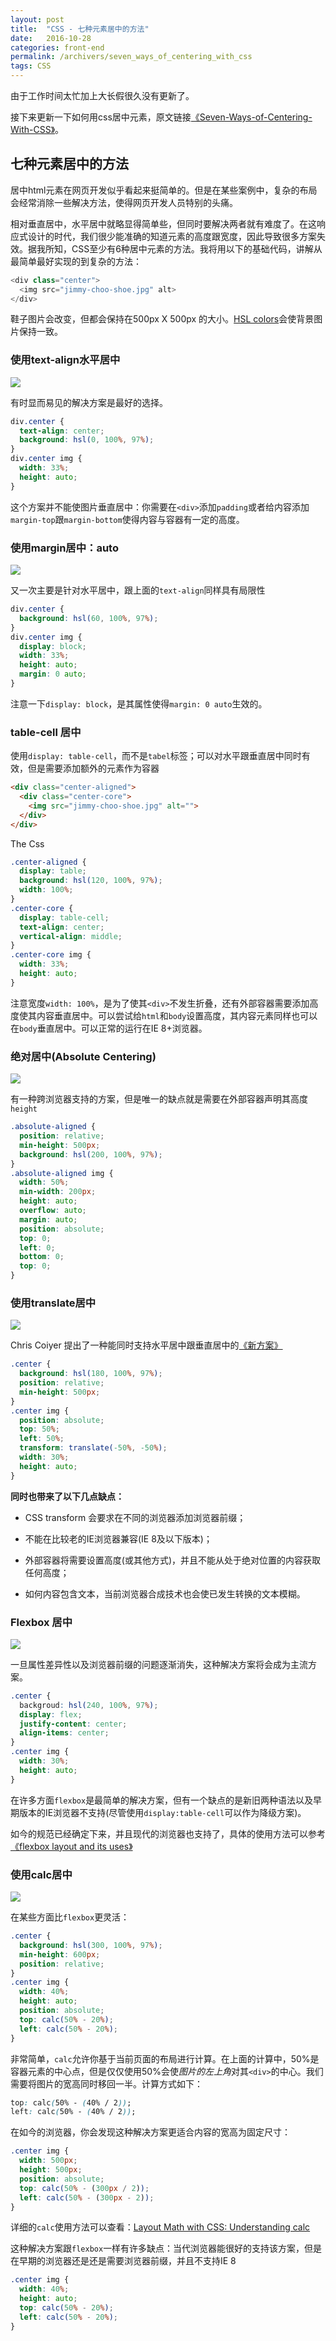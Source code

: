 ```yaml
---
layout: post
title:  "CSS - 七种元素居中的方法"
date:   2016-10-28
categories: front-end
permalink: /archivers/seven_ways_of_centering_with_css
tags: CSS
---
```


由于工作时间太忙加上大长假很久没有更新了。

接下来更新一下如何用css居中元素，原文链接[《Seven-Ways-of-Centering-With-CSS》](http://thenewcode.com/723/Seven-Ways-of-Centering-With-CSS)。

## 七种元素居中的方法

居中html元素在网页开发似乎看起来挺简单的。但是在某些案例中，复杂的布局会经常消除一些解决方法，使得网页开发人员特别的头痛。

相对垂直居中，水平居中就略显得简单些，但同时要解决两者就有难度了。在这响应式设计的时代，我们很少能准确的知道元素的高度跟宽度，因此导致很多方案失效。据我所知，CSS至少有6种居中元素的方法。我将用以下的基础代码，讲解从最简单最好实现的到复杂的方法：

```javascript
<div class="center">
  <img src="jimmy-choo-shoe.jpg" alt>
</div>
```

鞋子图片会改变，但都会保持在500px X 500px 的大小。[HSL colors](http://thenewcode.com/61/An-Easy-Guide-To-HSL-Color-In-CSS3)会使背景图片保持一致。

### 使用text-align水平居中

![](/images/css/css-01.png)

有时显而易见的解决方案是最好的选择。

```css
div.center {
  text-align: center;
  background: hsl(0, 100%, 97%);
}
div.center img {
  width: 33%;
  height: auto;
}
```

这个方案并不能使图片垂直居中：你需要在`<div>`添加`padding`或者给内容添加`margin-top`跟`margin-bottom`使得内容与容器有一定的高度。

### 使用margin居中：auto

![](/images/css/css-02.png)

又一次主要是针对水平居中，跟上面的`text-align`同样具有局限性

```css
div.center {
  background: hsl(60, 100%, 97%);
}
div.center img {
  display: block;
  width: 33%;
  height: auto;
  margin: 0 auto;
}
```

注意一下`display: block`，是其属性使得`margin: 0 auto`生效的。

### table-cell 居中

使用`display: table-cell`，而不是`tabel`标签；可以对水平跟垂直居中同时有效，但是需要添加额外的元素作为容器

```html
<div class="center-aligned">
  <div class="center-core">
    <img src="jimmy-choo-shoe.jpg" alt="">
  </div>
</div>
```

The Css

```css
.center-aligned {
  display: table;
  background: hsl(120, 100%, 97%);
  width: 100%;
}
.center-core {
  display: table-cell;
  text-align: center;
  vertical-align: middle;
}
.center-core img {
  width: 33%;
  height: auto;
}
```

注意宽度`width: 100%`，是为了使其`<div>`不发生折叠，还有外部容器需要添加高度使其内容垂直居中。可以尝试给`html`和`body`设置高度，其内容元素同样也可以在`body`垂直居中。可以正常的运行在IE 8+浏览器。

### 绝对居中(Absolute Centering)

![](/images/css/css-03.png)

有一种跨浏览器支持的方案，但是唯一的缺点就是需要在外部容器声明其高度`height`

```css
.absolute-aligned {
  position: relative;
  min-height: 500px;
  background: hsl(200, 100%, 97%);
}
.absolute-aligned img {
  width: 50%;
  min-width: 200px;
  height: auto;
  overflow: auto;
  margin: auto;
  position: absolute;
  top: 0;
  left: 0;
  bottom: 0;
  top: 0;
}
```

### 使用translate居中

![](/images/css/css-04.png)

Chris Coiyer 提出了一种能同时支持水平居中跟垂直居中的[《新方案》](http://thenewcode.com/273/CSS3-2D-Transformations-Introduction)

```css
.center {
  background: hsl(180, 100%, 97%);
  position: relative;
  min-height: 500px;
}
.center img {
  position: absolute;
  top: 50%;
  left: 50%;
  transform: translate(-50%, -50%);
  width: 30%;
  height: auto;
}
```

**同时也带来了以下几点缺点：**

- CSS transform 会要求在不同的浏览器添加浏览器前缀；

- 不能在比较老的IE浏览器兼容(IE 8及以下版本)；

- 外部容器将需要设置高度(或其他方式)，并且不能从处于绝对位置的内容获取任何高度；

- 如何内容包含文本，当前浏览器合成技术也会使已发生转换的文本模糊。

### Flexbox 居中

![](/images/css/css-05.png)

一旦属性差异性以及浏览器前缀的问题逐渐消失，这种解决方案将会成为主流方案。

```css
.center {
  backgroud: hsl(240, 100%, 97%);
  display: flex;
  justify-content: center;
  align-items: center;
}
.center img {
  width: 30%;
  height: auto;
}
```

在许多方面`flexbox`是最简单的解决方案，但有一个缺点的是新旧两种语法以及早期版本的IE浏览器不支持(尽管使用`display:table-cell`可以作为降级方案)。

如今的规范已经确定下来，并且现代的浏览器也支持了，具体的使用方法可以参考[《flexbox layout and its uses》](http://thenewcode.com/780/A-Designers-Guide-To-Flexbox)

### 使用calc居中

![](/images/css/css-06.png)

在某些方面比`flexbox`更灵活：

```css
.center {
  background: hsl(300, 100%, 97%);
  min-height: 600px;
  position: relative;
}
.center img {
  width: 40%;
  height: auto;
  position: absolute;
  top: calc(50% - 20%);
  left: calc(50% - 20%);
}
```

非常简单，`calc`允许你基于当前页面的布局进行计算。在上面的计算中，50%是容器元素的中心点，但是仅仅使用50%会使*图片的左上角*对其`<div>`的中心。我们需要将图片的宽高同时移回一半。计算方式如下：

```css
top: calc(50% - (40% / 2));
left: calc(50% - (40% / 2));
```

在如今的浏览器，你会发现这种解决方案更适合内容的宽高为固定尺寸：

```css
.center img {
  width: 500px;
  height: 500px;
  position: absolute;
  top: calc(50% - (300px / 2));
  left: calc(50% - (300px - 2));
}
```

详细的`calc`使用方法可以查看：[Layout Math with CSS: Understanding calc](http://thenewcode.com/953/Layout-Math-with-CSS-Understanding-calc)

这种解决方案跟`flexbox`一样有许多缺点：当代浏览器能很好的支持该方案，但是在早期的浏览器还是还是需要浏览器前缀，并且不支持IE 8

```css
.center img {
  width: 40%;
  height: auto;
  top: calc(50% - 20%);
  left: calc(50% - 20%);
}
```